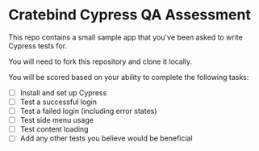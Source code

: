 # Cratebind Cypress QA Assessment

This repo contains a small sample app that you've been asked to write Cypress tests for.

You will need to fork this repository and clone it locally.

You will be scored based on your ability to complete the following tasks:

- [ ] Install and set up Cypress
- [ ] Test a successful login
- [ ] Test a failed login (including error states)
- [ ] Test side menu usage
- [ ] Test content loading
- [ ] Add any other tests you believe would be beneficial
